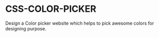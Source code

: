 # CSS-COLOR-PICKER
Design a Color picker website which helps to pick awesome colors for designing purpose.   

